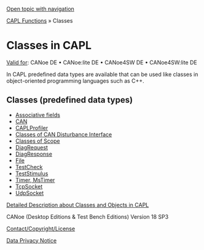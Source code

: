 [Open topic with navigation](../../../../CANoeDEFamily.htm#Topics/CAPLFunctions/ObjectOrientedProg/CAPLfunctionsOOPClassesObjects.md)

[CAPL Functions](../CAPLfunctions.md) » Classes

# Classes in CAPL

[Valid for](../../Shared/FeatureAvailability.md):  CANoe DE • CANoe:lite DE • CANoe4SW DE • CANoe4SW:lite DE

In CAPL predefined data types are available that can be used like classes in object-oriented programming languages such as C++.

## Classes (predefined data types)

- [Associative fields](CAPLfunctionsOOPAssociativeFields.md)
- [CAN](CAPLfunctionsOOPCAN.md)
- [CAPLProfiler](CAPLfunctionsOOPCAPLProfiler.md)
- [Classes of CAN Disturbance Interface](../CANDisturbance/CAPLfunctionsClassesOverview.md)
- [Classes of Scope](../Scope/CAPLfunctionsScopeOverview.md)
- [DiagRequest](CAPLfunctionsOOPDiagRequest.md)
- [DiagResponse](CAPLfunctionsOOPDiagResponse.md)
- [File](CAPLfunctionsOOPFile.md)
- [TestCheck](CAPLfunctionsOOPTestCheck.md)
- [TestStimulus](CAPLfunctionsOOPTestStimulus.md)
- [Timer, MsTimer](CAPLfunctionsOOPTimer.md)
- [TcpSocket](CAPLfunctionsOOPTCPSocket.md)
- [UdpSocket](CAPLfunctionsOOPUDPSocket.md)

[Detailed Description about Classes and Objects in CAPL](../../Shared/CAPL/General/ClassesAndObjects.md)

CANoe (Desktop Editions & Test Bench Editions) Version 18 SP3

[Contact/Copyright/License](../../Shared/ContactCopyrightLicense.md)

[Data Privacy Notice](https://www.vector.com/int/en/company/get-info/privacy-policy/)
